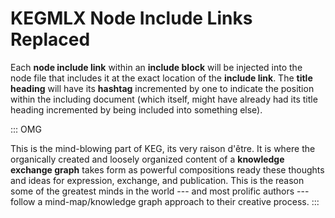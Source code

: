 # KEGMLX Node Include Links Replaced

Each **node include link** within an **include block** will be injected into the node file that includes it at the exact location of the **include link**. The **title heading** will have its **hashtag** incremented by one to indicate the position within the including document (which itself, might have already had its title heading incremented by being included into something else).

::: OMG

This is the mind-blowing part of KEG, its very raison d'être. It is where the organically created and loosely organized content of a **knowledge exchange graph** takes form as powerful compositions ready these thoughts and ideas for expression, exchange, and publication. This is the reason some of the greatest minds in the world --- and most prolific authors --- follow a mind-map/knowledge graph approach to their creative process.
:::
